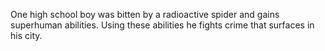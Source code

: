 One high school boy was bitten by a radioactive spider and gains superhuman abilities. Using these abilities he fights crime that surfaces in his city.